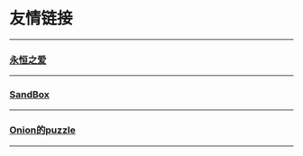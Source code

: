 # 友情链接

<!-- <meta name="keywords" content="OpenAI,bigonion,Markdwon,Music" />
<meta name="author" content="bigonion,bigonion@bigonion.cn">
<meta name="description"
content="Bigonion的个人主页,博客,以及一些音乐推荐和创作,有趣的Chatgpt3 OpenAI免费模型和markdown在线渲染网页,每日热搜榜单,和一些有意思的JavaScript、Nodejs、C、golang项目。预计未来新增：同步听歌"> -->
------
### <a target="_blank" href="https://forevers.love/" title="明 伐 🦄 灵 绝">永恒之爱</a>

-----
### <a target="_blank" href="https://tsjinsin.top/" title="tsjinsin的主页">SandBox</a>

------

### <a target="_blank" href="https://bigonion.cn/puzzle" title="Onion的puzzle环节">Onion的puzzle</a>

-----